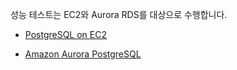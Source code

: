 성능 테스트는 EC2와 Aurora RDS를 대상으로 수행합니다. 

* [PostgreSQL on EC2](https://github.com/gnosia93/postgres-terraform/blob/main/appendix/postgres-ec2-graviton2.md)

* [Amazon Aurora PostgreSQL](https://github.com/gnosia93/postgres-terraform/blob/main/appendix/postgres-aurora-graviton2.md)
